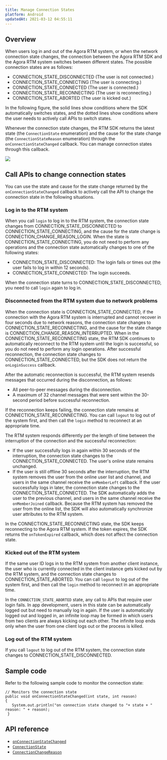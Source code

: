 ```yaml
---
title: Manage Connection States
platform: Android
updatedAt: 2021-03-12 04:55:11
---
```

## Overview

When users log in and out of the Agora RTM system, or when the network connection state changes, the connection between the Agora RTM SDK and the Agora RTM system switches between different states. The possible connection states are as follows:

- CONNECTION_STATE_DISCONNECTED (The user is not connected.)
- CONNECTION_STATE_CONNECTING (The user is connecting.)
- CONNECTION_STATE_CONNECTED (The user is connected.)
- CONNECTION_STATE_RECONNECTING (The user is reconnecting.)
- CONNECTION_STATE_ABORTED (The user is kicked out.)

In the following figure, the solid lines show conditions where the SDK automatically switches states, and the dotted lines show conditions where the user needs to actively call APIs to switch states.


<div class="alert note">Whenever the connection state changes, the RTM SDK returns the latest state (the <code>ConnectionState</code> enumeration) and the cause for the state change (the <code>ConnectionStateReason</code> enumeration) through the <code>onConnectionStateChanged</code> callback. You can manage connection states through this callback.</div>

![](https://web-cdn.agora.io/docs-files/1602305100142)


## Call APIs to change connection states

You can use the state and cause for the state change returned by the `onConnectionStateChanged` callback to actively call the API to change the connection state in the following situations.

### Log in to the RTM system

When you call `login` to log in to the RTM system, the connection state changes from CONNECTION_STATE_DISCONNECTED to CONNECTION_STATE_CONNECTING, and the cause for the state change is CONNECTION_CHANGE_REASON_LOGIN. When the state is CONNECTION_STATE_CONNECTING, you do not need to perform any operations and the connection state automatically changes to one of the following states:

- CONNECTION_STATE_DISCONNECTED: The login fails or times out (the user fails to log in within 12 seconds).
- CONNECTION_STATE_CONNECTED: The login succeeds. 

When the connection state turns to CONNECTION_STATE_DISCONNECTED, you need to call `login` again to log in.

### Disconnected from the RTM system due to network problems

When the connection state is CONNECTION_STATE_CONNECTED, if the connection with the Agora RTM system is interrupted and cannot recover in four seconds due to network reasons, the connection state changes to CONNECTION_STATE_RECONNECTING, and the cause for the state change is CONNECTION_CHANGE_REASON_INTERRUPTED. When in the CONNECTION_STATE_RECONNECTING state, the RTM SDK continues to automatically reconnect to the RTM system until the login is successful, so you do not need to perform any login operations. After successful reconnection, the connection state changes to CONNECTION_STATE_CONNECTED, but the SDK does not return the `onLoginSuccess` callback.


After the automatic reconnection is successful, the RTM system resends messages that occurred during the disconnection, as follows:

- All peer-to-peer messages during the disconnection.
- A maximum of 32 channel messages that were sent within the 30-second period before successful reconnection. 


If the reconnection keeps failing, the connection state remains at CONNECTION_STATE_RECONNECTING. You can call `logout` to log out of the system first, and then call the `login` method to reconnect at an appropriate time.


The RTM system responds differently per the length of time between the interruption of the connection and the successful reconnection:

- If the user successfully logs in again within 30 seconds of the interruption, the connection state changes to the CONNECTION_STATE_CONNECTED. The user's online state remains unchanged.
- If the user is still offline 30 seconds after the interruption, the RTM system removes the user from the online user list and channel, and users in the same channel receive the `onMemberLeft` callback. If the user successfully logs in later, the connection state changes to the CONNECTION_STATE_CONNECTED. The SDK automatically adds the user to the previous channel, and users in the same channel receive the `onMemberJoined` callback. Because the RTM system has removed the user from the online list, the SDK will also automatically synchronize user attributes to the RTM system.


In the CONNECTION_STATE_RECONNECTING state, the SDK keeps reconnecting to the Agora RTM system. If the token expires, the SDK returns the `onTokenExpired` callback, which does not affect the connection state.


### Kicked out of the RTM system

If the same user ID logs in to the RTM system from another client instance, the user who is currently connected in the client instance gets kicked out by the RTM system, and the connection state changes to CONNECTION_STATE_ABORTED. You can call `logout` to log out of the system first, and then call the `login` method to reconnect in an appropriate time. 

<div class="alert note">In the <code>CONNECTION_STATE_ABORTED</code> state, any call to APIs that require user login fails. In app development, users in this state can be automatically logged out but need to manually log in again. If the user is automatically logged out and logged in, an infinite loop may be formed in which users from two clients are always kicking out each other. The infinite loop ends only when the user from one client logs out or the process is killed.</div>


### Log out of the RTM system

If you call `logout` to log out of the RTM system, the connection state changes to CONNECTION_STATE_DISCONNECTED.

## Sample code

Refer to the following sample code to monitor the connection state:


```
// Monitors the connection state
public void onConnectionStateChanged(int state, int reason)
{
   System.out.println("on connection state changed to "+ state + " reason: " + reason);
 }
```


## API reference

- [`onConnectionStateChanged`](/en/Real-time-Messaging/API%20Reference/RTM_java/interfaceio_1_1agora_1_1rtm_1_1_rtm_client_listener.html#a9b6f86cb2d7d5ec4adf0b6d645c16bf9)
- [`ConnectionState`](/en/Real-time-Messaging/API%20Reference/RTM_java/interfaceio_1_1agora_1_1rtm_1_1_rtm_status_code_1_1_connection_state.html) 
- [`ConnectionChangeReason`](/en/Real-time-Messaging/API%20Reference/RTM_java/interfaceio_1_1agora_1_1rtm_1_1_rtm_status_code_1_1_connection_change_reason.html) 